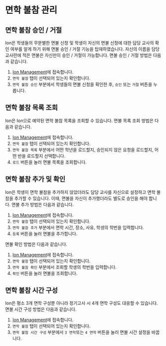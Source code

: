 # 면학 불참 관리
## 면학 불참 승인 / 거절
Ion은 학생들의 무분별한 면불 신청 및 학생이 자신의 면불 신청에 대한 담당 교사의 확인 여부를 알게 하기 위해 면불 승인 / 거절 기능을 탑재하였습니다.
자신의 이름을 담당 교사란에 적은 면불은 자신만이 승인 / 거절이 가능합니다. 면불 승인 / 거절 방법은 다음과 같습니다.
1. [Ion Management](https://ionya.cc/manage)에 접속합니다.
2. `면학 불참` 탭이 선택되어 있는지 확인합니다.
3. `면학 불참 승인` 부분에서 학생들의 면불 신청을 확인한 후, `승인` 또는 `거절` 버튼을 누릅니다.

## 면학 불참 목록 조회
Ion은 Ion으로 예약된 면학 불참 목록을 조회할 수 있습니다. 면불 목록 조회 방법은 다음과 같습니다.
1. [Ion Management](https://ionya.cc/manage)에 접속합니다.
2. `면학 불참` 탭이 선택되어 있는지 확인합니다.
3. `면학 불참 목록` 부분에서 어떤 학년을 로드할지, 승인되지 않은 요청을 로드할지, 어떤 반을 로드할지 선택합니다.
4. `로드` 버튼을 눌러 면불 목록을 조회합니다.

## 면학 불참 추가 및 확인
Ion은 학생이 면학 불참을 추가하지 않았더라도 담당 교사를 자신으로 설정하고 면학 불참을 추가할 수 있습니다. 이때, 면불을 자신이 추가했더라도 별도로 승인을 해야 합니다.
면불 추가 방법은 다음과 같습니다.
1. [Ion Management](https://ionya.cc/manage)에 접속합니다.
2. `면학 불참` 탭이 선택되어 있는지 확인합니다.
3. `면학 불참 추가` 부분에서 면학 시간, 장소, 사유, 학생의 학번을 입력합니다.
4. `등록` 버튼을 눌러 면불을 추가합니다.

면불 확인 방법은 다음과 같습니다.
1. [Ion Management](https://ionya.cc/manage)에 접속합니다.
2. `면학 불참` 탭이 선택되어 있는지 확인합니다.
3. `면학 불참 확인` 부분에서 조회할 학생의 학번을 입력합니다.
4. `확인` 버튼을 눌러 면불을 조회합니다.

## 면학 불참 시간 구성
Ion은 평소 3개 면학 구성뿐 아니라 정기고사 시 4개 면학 구성도 대응할 수 있습니다. 면불 시간 구성 방법은 다음과 같습니다.
1. [Ion Management](https://ionya.cc/manage)에 접속합니다.
2. `면학 불참` 탭이 선택되어 있는지 확인합니다.
3. `면학 불참 시간 구성` 부분에서 `3 면학`또는 `4 면학` 버튼을 눌러 면불 시간 설정을 바꿉니다.
